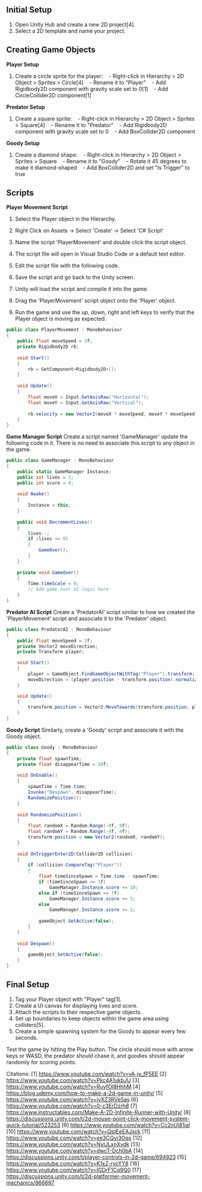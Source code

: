 ## Initial Setup
1. Open Unity Hub and create a new 2D project[4].
2. Select a 2D template and name your project.

## Creating Game Objects

**Player Setup**
1. Create a circle sprite for the player:
   - Right-click in Hierarchy > 2D Object > Sprites > Circle[4]
   - Rename it to "Player"
   - Add Rigidbody2D component with gravity scale set to 0[1]
   - Add CircleCollider2D component[1]

**Predator Setup**
1. Create a square sprite:
   - Right-click in Hierarchy > 2D Object > Sprites > Square[4]
   - Rename it to "Predator"
   - Add Rigidbody2D component with gravity scale set to 0
   - Add BoxCollider2D component

**Goody Setup**
1. Create a diamond shape:
   - Right-click in Hierarchy > 2D Object > Sprites > Square
   - Rename it to "Goody"
   - Rotate it 45 degrees to make it diamond-shaped
   - Add BoxCollider2D and set "Is Trigger" to true

## Scripts

**Player Movement Script**
1. Select the Player object in the Hierarchy.

2. Right Click on Assets -> Select 'Create' -> Select 'C# Script'

3. Name the script 'PlayerMovement' and double click the script object.

4. The script file will open in Visual Studio Code or a default text editor.

5. Edit the script file with the following code.

6. Save the script and go back to the Unity screen.

7. Unity will load the script and compile it into the game.

8. Drag the 'PlayerMovement' script object onto the 'Player' object.

9. Run the game and use the up, down, right and left keys to verify that the Player object is moving as expected.

```csharp
public class PlayerMovement : MonoBehaviour
{
    public float moveSpeed = 5f;
    private Rigidbody2D rb;
    
    void Start()
    {
        rb = GetComponent<Rigidbody2D>();
    }
    
    void Update()
    {
        float moveX = Input.GetAxisRaw("Horizontal");
        float moveY = Input.GetAxisRaw("Vertical");
        
        rb.velocity = new Vector2(moveX * moveSpeed, moveY * moveSpeed);
    }
}
```

**Game Manager Script**
Create a script named 'GameManager' update the following code in it. There is no need to associate this script to any object in the game.

```csharp
public class GameManager : MonoBehaviour
{
    public static GameManager Instance;
    public int lives = 3;
    public int score = 0;
    
    void Awake()
    {
        Instance = this;
    }
    
    public void DecrementLives()
    {
        lives--;
        if (lives <= 0)
        {
            GameOver();
        }
    }
    
    private void GameOver()
    {
        Time.timeScale = 0;
        // Add game over UI logic here
    }
}
```

**Predator AI Script**
Create a 'PredatorAI' script similar to how we created the 'PlayerMovement' script and associate it to the 'Predator' object.

```csharp
public class PredatorAI : MonoBehaviour
{
    public float moveSpeed = 2f;
    private Vector2 moveDirection;
    private Transform player;

    void Start()
    {
        player = GameObject.FindGameObjectWithTag("Player").transform;
        moveDirection = (player.position - transform.position).normalized;
    }

    void Update()
    {
        transform.position = Vector2.MoveTowards(transform.position, player.position, moveSpeed * Time.deltaTime);
    }
}
```

**Goody Script**
Similarly, create a 'Goody' script and associate it with the Goody object.

```csharp
public class Goody : MonoBehaviour
{
    private float spawnTime;
    private float disappearTime = 10f;
    
    void OnEnable()
    {
        spawnTime = Time.time;
        Invoke("Despawn", disappearTime);
        RandomizePosition();
    }
    
    void RandomizePosition()
    {
        float randomX = Random.Range(-8f, 8f);
        float randomY = Random.Range(-4f, 4f);
        transform.position = new Vector2(randomX, randomY);
    }
    
    void OnTriggerEnter2D(Collider2D collision)
    {
        if (collision.CompareTag("Player"))
        {
            float timeSinceSpawn = Time.time - spawnTime;
            if (timeSinceSpawn <= 3f)
                GameManager.Instance.score += 10;
            else if (timeSinceSpawn <= 7f)
                GameManager.Instance.score += 5;
            else
                GameManager.Instance.score += 1;
                
            gameObject.SetActive(false);
        }
    }
    
    void Despawn()
    {
        gameObject.SetActive(false);
    }
}
```

## Final Setup
1. Tag your Player object with "Player" tag[1].
2. Create a UI canvas for displaying lives and score.
3. Attach the scripts to their respective game objects.
4. Set up boundaries to keep objects within the game area using colliders[5].
5. Create a simple spawning system for the Goody to appear every few seconds.

Test the game by hitting the Play button. The circle should move with arrow keys or WASD, the predator should chase it, and goodies should appear randomly for scoring points.

Citations:
[1] https://www.youtube.com/watch?v=vA-jv_fP5EE
[2] https://www.youtube.com/watch?v=Pkc4A1ukbJU
[3] https://www.youtube.com/watch?v=RuvfOl8HhhM
[4] https://blog.udemy.com/how-to-make-a-2d-game-in-unity/
[5] https://www.youtube.com/watch?v=jyXZ3RVe5as
[6] https://www.youtube.com/watch?v=0-c3ErDzrh8
[7] https://www.instructables.com/Make-A-2D-Infinite-Runner-with-Unity/
[8] https://discussions.unity.com/t/2d-mouse-point-click-movement-system-quick-tutorial/523253
[9] https://www.youtube.com/watch?v=Cc2nUl81iaI
[10] https://www.youtube.com/watch?v=QplEeEAJxck
[11] https://www.youtube.com/watch?v=ee3CQvi3Oqs
[12] https://www.youtube.com/watch?v=NvlJLxnXvdk
[13] https://www.youtube.com/watch?v=dwcT-Dch0bA
[14] https://discussions.unity.com/t/player-controls-in-2d-game/694923
[15] https://www.youtube.com/watch?v=K1xZ-rycYY8
[16] https://www.youtube.com/watch?v=IGDrF1Cq9Q0
[17] https://discussions.unity.com/t/2d-platformer-movement-mechanics/866697
